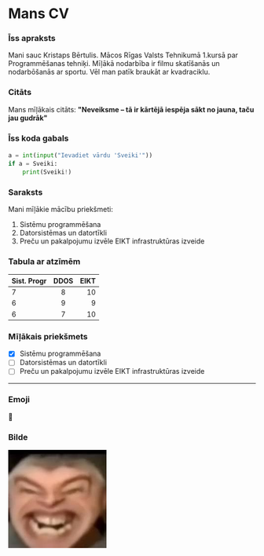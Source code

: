 # Mans CV

### Īss apraksts
 Mani sauc Kristaps Bērtulis. Mācos Rīgas Valsts Tehnikumā 1.kursā par Programmēšanas tehniķi. Mīļākā nodarbība ir filmu skatīšanās un nodarbōšanās ar sportu. Vēl man patīk braukāt ar kvadraciklu.

### Citāts
 Mans mīļākais citāts: **"Neveiksme – tā ir kārtējā iespēja sākt no jauna, taču jau gudrāk"**

### Īss koda gabals
```python
a = int(input("Ievadiet vārdu 'Sveiki'"))
if a = Sveiki:
    print(Sveiki!)
```
### Saraksts
Mani mīļākie mācību priekšmeti:
1. Sistēmu programmēšana
2. Datorsistēmas un datortīkli 
3. Preču un pakalpojumu izvēle EIKT infrastruktūras izveide

### Tabula ar atzīmēm
| Sist. Progr        | DDOS                | EIKT  |
| -------------      |:-------------:      | -----:|
|        7           |           8         |   10  |
|        6           |           9         |    9  |
|        6           |           7         |   10  |

### Mīļākais priekšmets
- [x]  Sistēmu programmēšana
- [ ] Datorsistēmas un datortīkli
- [ ] Preču un pakalpojumu izvēle EIKT infrastruktūras izveide
---

### Emoji
👹

### Bilde

![Bilde](face.jfif)


